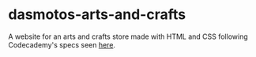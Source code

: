 # dasmotos-arts-and-crafts

A website for an arts and crafts store made with HTML and CSS following Codecademy's specs seen [here](https://content.codecademy.com/courses/freelance-1/unit-2/dasmotos-arts_redline.jpg?_gl=1*9rpar9*_ga*NjE4NjIyNzIwNi4xNjgzNjU3Mjc5*_ga_3LRZM6TM9L*MTY4NjU1ODY1OC4zNC4xLjE2ODY1NTg3MjQuNTkuMC4w).
